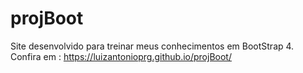 # projBoot
Site desenvolvido para treinar meus conhecimentos em BootStrap 4. 
Confira em : https://luizantonioprg.github.io/projBoot/
